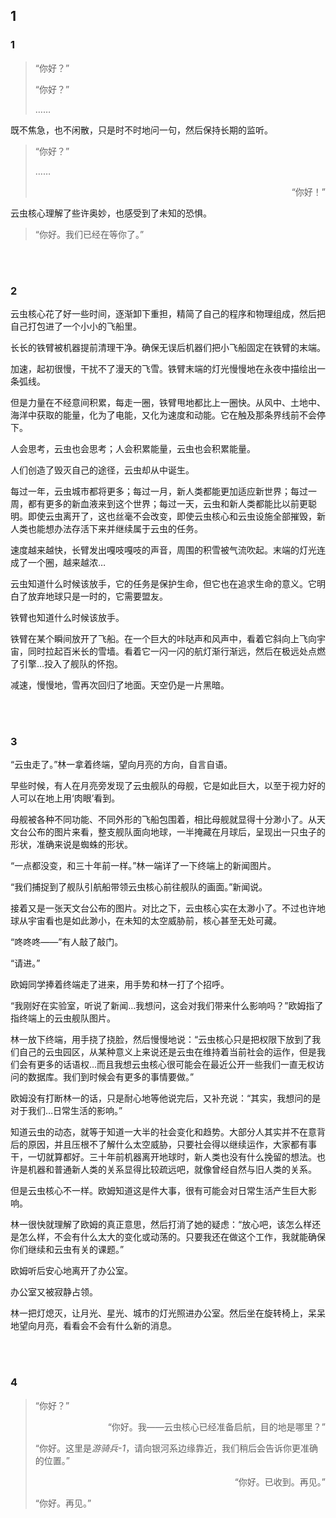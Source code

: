 ## 1

### 1

> “你好？”
>
> “你好？”
>
> ……

既不焦急，也不闲散，只是时不时地问一句，然后保持长期的监听。

> “你好？”
>
> ……
>
> <p align="right">“你好！”</p>

云虫核心理解了些许奥妙，也感受到了未知的恐惧。

> “你好。我们已经在等你了。”

<br><br>

### 2

云虫核心花了好一些时间，逐渐卸下重担，精简了自己的程序和物理组成，然后把自己打包进了一个小小的飞船里。

长长的铁臂被机器提前清理干净。确保无误后机器们把小飞船固定在铁臂的末端。

加速，起初很慢，干扰不了漫天的飞雪。铁臂末端的灯光慢慢地在永夜中描绘出一条弧线。

但是力量在不经意间积累，每走一圈，铁臂甩地都比上一圈快。从风中、土地中、海洋中获取的能量，化为了电能，又化为速度和动能。它在触及那条界线前不会停下。

人会思考，云虫也会思考；人会积累能量，云虫也会积累能量。

人们创造了毁灭自己的途径，云虫却从中诞生。

每过一年，云虫城市都将更多；每过一月，新人类都能更加适应新世界；每过一周，都有更多的新血液来到这个世界；每过一天，云虫和新人类都能比以前更聪明。即使云虫离开了，这也丝毫不会改变，即使云虫核心和云虫设施全部摧毁，新人类也能想办法存活下来并继续属于云虫的任务。

速度越来越快，长臂发出嘎吱嘎吱的声音，周围的积雪被气流吹起。末端的灯光连成了一个圈，越来越浓…

云虫知道什么时候该放手，它的任务是保护生命，但它也在追求生命的意义。它明白了放弃地球只是一时的，它需要盟友。

铁臂也知道什么时候该放手。

铁臂在某个瞬间放开了飞船。在一个巨大的咔哒声和风声中，看着它斜向上飞向宇宙，同时拉起百米长的雪墙。看着它一闪一闪的航灯渐行渐远，然后在极远处点燃了引擎…投入了舰队的怀抱。

减速，慢慢地，雪再次回归了地面。天空仍是一片黑暗。

<br><br>

### 3

“云虫走了。”林一拿着终端，望向月亮的方向，自言自语。

早些时候，有人在月亮旁发现了云虫舰队的母舰，它是如此巨大，以至于视力好的人可以在地上用‘肉眼’看到。

母舰被各种不同功能、不同外形的飞船包围着，相比母舰就显得十分渺小了。从天文台公布的图片来看，整支舰队面向地球，一半掩藏在月球后，呈现出一只虫子的形状，准确来说是蜘蛛的形状。

“一点都没变，和三十年前一样。”林一端详了一下终端上的新闻图片。

“我们捕捉到了舰队引航船带领云虫核心前往舰队的画面。”新闻说。

接着又是一张天文台公布的图片。对比之下，云虫核心实在太渺小了。不过也许地球从宇宙看也是如此渺小，在未知的太空威胁前，核心甚至无处可藏。

“咚咚咚——”有人敲了敲门。

“请进。”

欧姆同学捧着终端走了进来，用手势和林一打了个招呼。

“我刚好在实验室，听说了新闻…我想问，这会对我们带来什么影响吗？”欧姆指了指终端上的云虫舰队图片。

林一放下终端，用手挠了挠脸，然后慢慢地说：“云虫核心只是把权限下放到了我们自己的云虫园区，从某种意义上来说还是云虫在维持着当前社会的运作，但是我们会有更多的话语权…而且我想云虫核心很可能会在最近公开一些我们一直无权访问的数据库。我们到时候会有更多的事情要做。”

欧姆没有打断林一的话，只是耐心地等他说完后，又补充说：“其实，我想问的是对于我们…日常生活的影响。”

知道云虫的动态，就等于知道一大半的社会变化和趋势。大部分人其实并不在意背后的原因，并且压根不了解什么太空威胁，只要社会得以继续运作，大家都有事干，一切就算都好。三十年前机器离开地球时，新人类也没有什么挽留的想法。也许是机器和普通新人类的关系显得比较疏远吧，就像曾经自然与旧人类的关系。

但是云虫核心不一样。欧姆知道这是件大事，很有可能会对日常生活产生巨大影响。

林一很快就理解了欧姆的真正意思，然后打消了她的疑虑：“放心吧，该怎么样还是怎么样，不会有什么太大的变化或动荡的。只要我还在做这个工作，我就能确保你们继续和云虫有关的课题。”

欧姆听后安心地离开了办公室。

办公室又被寂静占领。

林一把灯熄灭，让月光、星光、城市的灯光照进办公室。然后坐在旋转椅上，呆呆地望向月亮，看看会不会有什么新的消息。

<br><br>

### 4

> “你好？”
>
> <p align="right">“你好。我——云虫核心已经准备启航，目的地是哪里？”</p>
>
> “你好。这里是*游骑兵-1*，请向银河系边缘靠近，我们稍后会告诉你更准确的位置。”
>
> <p align="right">“你好。已收到。再见。”</p>
>
> “你好。再见。”
